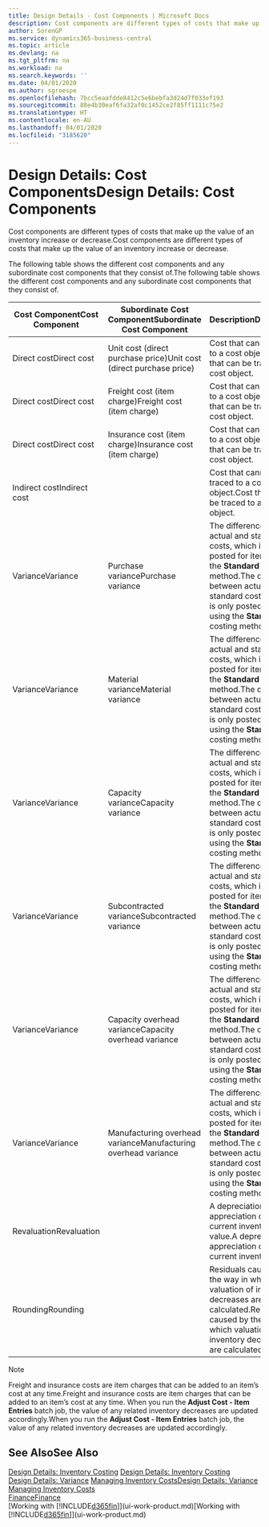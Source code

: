 ```yaml
---
title: Design Details - Cost Components | Microsoft Docs
description: Cost components are different types of costs that make up the value of an inventory increase or decrease.
author: SorenGP
ms.service: dynamics365-business-central
ms.topic: article
ms.devlang: na
ms.tgt_pltfrm: na
ms.workload: na
ms.search.keywords: ''
ms.date: 04/01/2020
ms.author: sgroespe
ms.openlocfilehash: 7bcc5eaafdde8412c5e6bebfa3d24d7f033ef193
ms.sourcegitcommit: 88e4b30eaf6fa32af0c1452ce2f85ff1111c75e2
ms.translationtype: HT
ms.contentlocale: en-AU
ms.lasthandoff: 04/01/2020
ms.locfileid: "3185620"
---
```

# <a name="design-details-cost-components"></a><span data-ttu-id="64b7b-103">Design Details: Cost Components</span><span class="sxs-lookup"><span data-stu-id="64b7b-103">Design Details: Cost Components</span></span>
<span data-ttu-id="64b7b-104">Cost components are different types of costs that make up the value of an inventory increase or decrease.</span><span class="sxs-lookup"><span data-stu-id="64b7b-104">Cost components are different types of costs that make up the value of an inventory increase or decrease.</span></span>  

 <span data-ttu-id="64b7b-105">The following table shows the different cost components and any subordinate cost components that they consist of.</span><span class="sxs-lookup"><span data-stu-id="64b7b-105">The following table shows the different cost components and any subordinate cost components that they consist of.</span></span>  

|<span data-ttu-id="64b7b-106">Cost Component</span><span class="sxs-lookup"><span data-stu-id="64b7b-106">Cost Component</span></span>|<span data-ttu-id="64b7b-107">Subordinate Cost Component</span><span class="sxs-lookup"><span data-stu-id="64b7b-107">Subordinate Cost Component</span></span>|<span data-ttu-id="64b7b-108">Description</span><span class="sxs-lookup"><span data-stu-id="64b7b-108">Description</span></span>|  
|--------------------|--------------------------------|---------------------------------------|  
|<span data-ttu-id="64b7b-109">Direct cost</span><span class="sxs-lookup"><span data-stu-id="64b7b-109">Direct cost</span></span>|<span data-ttu-id="64b7b-110">Unit cost (direct purchase price)</span><span class="sxs-lookup"><span data-stu-id="64b7b-110">Unit cost (direct purchase price)</span></span>|<span data-ttu-id="64b7b-111">Cost that can be traced to a cost object.</span><span class="sxs-lookup"><span data-stu-id="64b7b-111">Cost that can be traced to a cost object.</span></span>|  
|<span data-ttu-id="64b7b-112">Direct cost</span><span class="sxs-lookup"><span data-stu-id="64b7b-112">Direct cost</span></span>|<span data-ttu-id="64b7b-113">Freight cost (item charge)</span><span class="sxs-lookup"><span data-stu-id="64b7b-113">Freight cost (item charge)</span></span>|<span data-ttu-id="64b7b-114">Cost that can be traced to a cost object.</span><span class="sxs-lookup"><span data-stu-id="64b7b-114">Cost that can be traced to a cost object.</span></span>|  
|<span data-ttu-id="64b7b-115">Direct cost</span><span class="sxs-lookup"><span data-stu-id="64b7b-115">Direct cost</span></span>|<span data-ttu-id="64b7b-116">Insurance cost (item charge)</span><span class="sxs-lookup"><span data-stu-id="64b7b-116">Insurance cost (item charge)</span></span>|<span data-ttu-id="64b7b-117">Cost that can be traced to a cost object.</span><span class="sxs-lookup"><span data-stu-id="64b7b-117">Cost that can be traced to a cost object.</span></span>|  
|<span data-ttu-id="64b7b-118">Indirect cost</span><span class="sxs-lookup"><span data-stu-id="64b7b-118">Indirect cost</span></span>||<span data-ttu-id="64b7b-119">Cost that cannot be traced to a cost object.</span><span class="sxs-lookup"><span data-stu-id="64b7b-119">Cost that cannot be traced to a cost object.</span></span>|  
|<span data-ttu-id="64b7b-120">Variance</span><span class="sxs-lookup"><span data-stu-id="64b7b-120">Variance</span></span>|<span data-ttu-id="64b7b-121">Purchase variance</span><span class="sxs-lookup"><span data-stu-id="64b7b-121">Purchase variance</span></span>|<span data-ttu-id="64b7b-122">The difference between actual and standard costs, which is only posted for items using the **Standard** costing method.</span><span class="sxs-lookup"><span data-stu-id="64b7b-122">The difference between actual and standard costs, which is only posted for items using the **Standard** costing method.</span></span>|  
|<span data-ttu-id="64b7b-123">Variance</span><span class="sxs-lookup"><span data-stu-id="64b7b-123">Variance</span></span>|<span data-ttu-id="64b7b-124">Material variance</span><span class="sxs-lookup"><span data-stu-id="64b7b-124">Material variance</span></span>|<span data-ttu-id="64b7b-125">The difference between actual and standard costs, which is only posted for items using the **Standard** costing method.</span><span class="sxs-lookup"><span data-stu-id="64b7b-125">The difference between actual and standard costs, which is only posted for items using the **Standard** costing method.</span></span>|  
|<span data-ttu-id="64b7b-126">Variance</span><span class="sxs-lookup"><span data-stu-id="64b7b-126">Variance</span></span>|<span data-ttu-id="64b7b-127">Capacity variance</span><span class="sxs-lookup"><span data-stu-id="64b7b-127">Capacity variance</span></span>|<span data-ttu-id="64b7b-128">The difference between actual and standard costs, which is only posted for items using the **Standard** costing method.</span><span class="sxs-lookup"><span data-stu-id="64b7b-128">The difference between actual and standard costs, which is only posted for items using the **Standard** costing method.</span></span>|  
|<span data-ttu-id="64b7b-129">Variance</span><span class="sxs-lookup"><span data-stu-id="64b7b-129">Variance</span></span>|<span data-ttu-id="64b7b-130">Subcontracted variance</span><span class="sxs-lookup"><span data-stu-id="64b7b-130">Subcontracted variance</span></span>|<span data-ttu-id="64b7b-131">The difference between actual and standard costs, which is only posted for items using the **Standard** costing method.</span><span class="sxs-lookup"><span data-stu-id="64b7b-131">The difference between actual and standard costs, which is only posted for items using the **Standard** costing method.</span></span>|  
|<span data-ttu-id="64b7b-132">Variance</span><span class="sxs-lookup"><span data-stu-id="64b7b-132">Variance</span></span>|<span data-ttu-id="64b7b-133">Capacity overhead variance</span><span class="sxs-lookup"><span data-stu-id="64b7b-133">Capacity overhead variance</span></span>|<span data-ttu-id="64b7b-134">The difference between actual and standard costs, which is only posted for items using the **Standard** costing method.</span><span class="sxs-lookup"><span data-stu-id="64b7b-134">The difference between actual and standard costs, which is only posted for items using the **Standard** costing method.</span></span>|  
|<span data-ttu-id="64b7b-135">Variance</span><span class="sxs-lookup"><span data-stu-id="64b7b-135">Variance</span></span>|<span data-ttu-id="64b7b-136">Manufacturing overhead variance</span><span class="sxs-lookup"><span data-stu-id="64b7b-136">Manufacturing overhead variance</span></span>|<span data-ttu-id="64b7b-137">The difference between actual and standard costs, which is only posted for items using the **Standard** costing method.</span><span class="sxs-lookup"><span data-stu-id="64b7b-137">The difference between actual and standard costs, which is only posted for items using the **Standard** costing method.</span></span>|  
|<span data-ttu-id="64b7b-138">Revaluation</span><span class="sxs-lookup"><span data-stu-id="64b7b-138">Revaluation</span></span>||<span data-ttu-id="64b7b-139">A depreciation or appreciation of the current inventory value.</span><span class="sxs-lookup"><span data-stu-id="64b7b-139">A depreciation or appreciation of the current inventory value.</span></span>|  
|<span data-ttu-id="64b7b-140">Rounding</span><span class="sxs-lookup"><span data-stu-id="64b7b-140">Rounding</span></span>||<span data-ttu-id="64b7b-141">Residuals caused by the way in which valuation of inventory decreases are calculated.</span><span class="sxs-lookup"><span data-stu-id="64b7b-141">Residuals caused by the way in which valuation of inventory decreases are calculated.</span></span>|  

> [!NOTE]  
>  <span data-ttu-id="64b7b-142">Freight and insurance costs are item charges that can be added to an item’s cost at any time.</span><span class="sxs-lookup"><span data-stu-id="64b7b-142">Freight and insurance costs are item charges that can be added to an item’s cost at any time.</span></span> <span data-ttu-id="64b7b-143">When you run the **Adjust Cost - Item Entries** batch job, the value of any related inventory decreases are updated accordingly.</span><span class="sxs-lookup"><span data-stu-id="64b7b-143">When you run the **Adjust Cost - Item Entries** batch job, the value of any related inventory decreases are updated accordingly.</span></span>  

## <a name="see-also"></a><span data-ttu-id="64b7b-144">See Also</span><span class="sxs-lookup"><span data-stu-id="64b7b-144">See Also</span></span>  
 <span data-ttu-id="64b7b-145">[Design Details: Inventory Costing](design-details-inventory-costing.md) </span><span class="sxs-lookup"><span data-stu-id="64b7b-145">[Design Details: Inventory Costing](design-details-inventory-costing.md) </span></span>  
 <span data-ttu-id="64b7b-146">[Design Details: Variance](design-details-variance.md) [Managing Inventory Costs](finance-manage-inventory-costs.md)</span><span class="sxs-lookup"><span data-stu-id="64b7b-146">[Design Details: Variance](design-details-variance.md) [Managing Inventory Costs](finance-manage-inventory-costs.md)</span></span>  
 [<span data-ttu-id="64b7b-147">Finance</span><span class="sxs-lookup"><span data-stu-id="64b7b-147">Finance</span></span>](finance.md)  
 <span data-ttu-id="64b7b-148">[Working with [!INCLUDE[d365fin](includes/d365fin_md.md)]](ui-work-product.md)</span><span class="sxs-lookup"><span data-stu-id="64b7b-148">[Working with [!INCLUDE[d365fin](includes/d365fin_md.md)]](ui-work-product.md)</span></span>  
